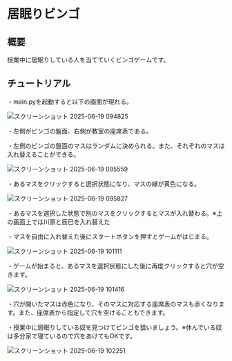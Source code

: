 # 居眠りビンゴ

## 概要

授業中に居眠りしている人を当てていくビンゴゲームです。

## チュートリアル

・main.pyを起動すると以下の画面が現れる。  
  
![スクリーンショット 2025-06-19 094825](https://github.com/user-attachments/assets/dc59a26f-777e-48a5-a2f3-89c0e1fdda37)  
  
・左側がビンゴの盤面、右側が教室の座席表である。  
  
・左側のビンゴの盤面のマスはランダムに決められる。また、それぞれのマスは入れ替えることができる。  
  
![スクリーンショット 2025-06-19 095559](https://github.com/user-attachments/assets/55c77652-fbe6-4d14-abd9-3bec66df3a08)  
  
・あるマスをクリックすると選択状態になり、マスの縁が黄色になる。  
  
![スクリーンショット 2025-06-19 095827](https://github.com/user-attachments/assets/4f0112e6-e5cd-4521-b717-f77ea5636bc2)  
  
・あるマスを選択した状態で別のマスをクリックするとマスが入れ替わる。※上の画面上では川原と辰巳を入れ替えた  
  
・マスを自由に入れ替えた後にスタートボタンを押すとゲームがはじまる。  
  
![スクリーンショット 2025-06-19 101111](https://github.com/user-attachments/assets/a6b4d37f-493d-4efd-aecb-9225358661ea)  
  
・ゲームが始まると、あるマスを選択状態にした後に再度クリックすると穴が空きます。  
  
![スクリーンショット 2025-06-19 101416](https://github.com/user-attachments/assets/db300fa3-77fd-434c-b7f2-3eda98015242)  
  
・穴が開いたマスは赤色になり、そのマスに対応する座席表のマスも赤くなります。また、座席表から指定して穴を空けることもできます。    
  
・授業中に居眠りしている奴を見つけてビンゴを狙いましょう。※休んでいる奴は多分家で寝ているので穴をあけてもOKです。    
  
![スクリーンショット 2025-06-19 102251](https://github.com/user-attachments/assets/4cc47e2e-6118-447a-a17a-6adf385bc662)  
